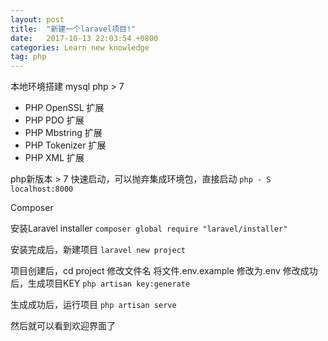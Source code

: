 ```yaml
---
layout: post
title:  "新建一个laravel项目!"
date:   2017-10-13 22:03:54 +0800
categories: Learn new knowledge
tag: php
---
```


本地环境搭建 
mysql
php > 7 
 - PHP OpenSSL 扩展
 - PHP PDO 扩展
 - PHP Mbstring 扩展
 - PHP Tokenizer 扩展
 - PHP XML 扩展
    
php新版本 > 7 快速启动，可以抛弃集成环境包，直接启动
    `php - S localhost:8000` 

Composer 

安装Laravel installer
    `composer global require "laravel/installer"`

安装完成后，新建项目
    `laravel new project`

项目创建后，cd project 修改文件名 将文件.env.example  修改为.env 
修改成功后，生成项目KEY
    `php artisan key:generate`

生成成功后，运行项目
    `php artisan serve`

然后就可以看到欢迎界面了